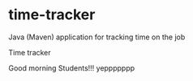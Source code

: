 # time-tracker
Java (Maven) application for tracking time on the job

Time tracker

Good morning Students!!!
yeppppppp

